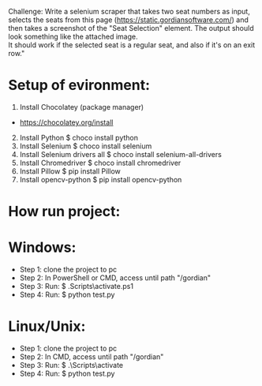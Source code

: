 Challenge: Write a selenium scraper that takes two seat numbers as input,
selects the seats from this page (https://static.gordiansoftware.com/)
and then takes a screenshot of the "Seat Selection" element.
The output should look something like the attached image.  
It should work if the selected seat is a regular seat, and also if it's on an exit row."



# Setup of evironment:
1. Install Chocolatey (package manager)
* https://chocolatey.org/install
2. Install Python
$ choco install python
3. Install Selenium
$ choco install selenium
4. Install Selenium drivers all
$ choco install selenium-all-drivers
5. Install Chromedriver
$ choco install chromedriver
6. Install Pillow
$  pip install Pillow
7. Install opencv-python
$ pip install opencv-python


# How run project:

# Windows:
* Step 1: clone the project to pc
* Step 2: In PowerShell or CMD, access until path "/gordian"
* Step 3: Run: $ .Scripts\activate.ps1
* Step 4: Run: $ python test.py

# Linux/Unix:
* Step 1: clone the project to pc
* Step 2: In CMD, access until path "/gordian"
* Step 3: Run: $ .\Scripts\activate
* Step 4: Run: $ python test.py
